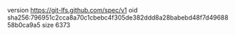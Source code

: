 version https://git-lfs.github.com/spec/v1
oid sha256:796951c2cca8a70c1cbebc4f305de382ddd8a28babebd48f7d4968858b0ca9a5
size 6373
